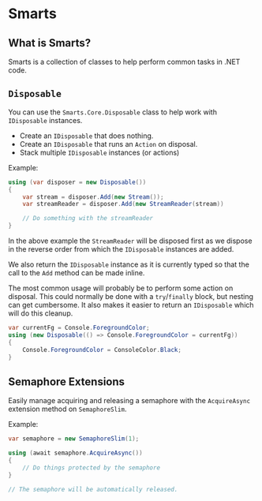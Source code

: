 # Smarts

## What is Smarts?

Smarts is a collection of classes to help perform common tasks in .NET code.

## `Disposable`

You can use the `Smarts.Core.Disposable` class to help work with `IDisposable`
instances.

- Create an `IDisposable` that does nothing.
- Create an `IDisposable` that runs an `Action` on disposal.
- Stack multiple `IDisposable` instances (or actions)

Example:

```csharp
using (var disposer = new Disposable())
{
    var stream = disposer.Add(new Stream());
    var streamReader = disposer.Add(new StreamReader(stream))

    // Do something with the streamReader
}
```

In the above example the `StreamReader` will be disposed first as we dispose in
the reverse order from which the `IDisposable` instances are added.

We also return the `IDisposable` instance as it is currently typed so that the
call to the `Add` method can be made inline.

The most common usage will probably be to perform some action on disposal. This
could normally be done with a `try`/`finally` block, but nesting can get
cumbersome. It also makes it easier to return an `IDisposable` which will do
this cleanup.

```csharp
var currentFg = Console.ForegroundColor;
using (new Disposable(() => Console.ForegroundColor = currentFg))
{
    Console.ForegroundColor = ConsoleColor.Black;
}
```

## Semaphore Extensions

Easily manage acquiring and releasing a semaphore with the `AcquireAsync`
extension method on `SemaphoreSlim`.

Example:

```csharp
var semaphore = new SemaphoreSlim(1);

using (await semaphore.AcquireAsync())
{
    // Do things protected by the semaphore
}

// The semaphore will be automatically released.
```
